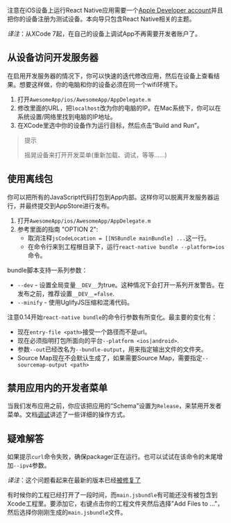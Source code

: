 注意在iOS设备上运行React Native应用需要一个[Apple Developer account](https://developer.apple.com/register)并且把你的设备注册为测试设备。本向导只包含React Native相关的主题。

_译注_：从XCode 7起，在自己的设备上调试App不再需要开发者账户了。

## 从设备访问开发服务器

在启用开发服务器的情况下，你可以快速的迭代修改应用，然后在设备上查看结果。想要这样做，你的电脑和你的设备必须在同一个wifi环境下。

1. 打开`AwesomeApp/ios/AwesomeApp/AppDelegate.m`
2. 修改里面的URL，把`localhost`改为你的电脑的IP。在Mac系统下，你可以在系统设置/网络里找到电脑的IP地址。
3. 在XCode里选中你的设备作为运行目标，然后点击“Build and Run”。

> 提示
>
> 摇晃设备来打开开发菜单(重新加载、调试，等等……)

## 使用离线包

你可以把所有的JavaScript代码打包到App内部。这样你可以脱离开发服务器运行，并最终提交到AppStore进行发布。

1. 打开`AwesomeApp/ios/AwesomeApp/AppDelegate.m`
2. 参考里面的指南 "OPTION 2":
    * 取消注释`jsCodeLocation = [[NSBundle mainBundle] ...`这一行。
    * 在命令行来到工程根目录下，运行`react-native bundle --platform=ios`命令。

bundle脚本支持一系列参数：

* `--dev` - 设置全局变量`__DEV__`为true。这种情况下会打开一系列开发警告。在发布之前，推荐设置`__DEV__=false`.
* `--minify` - 使用UglifyJS压缩和混淆代码。

注意0.14开始`react-native bundle`的命令行参数有所变化。最主要的变化有：

* 现在`entry-file <path>`接受一个路径而不是url。
* 现在必须指明打包所面向的平台`--platform <ios|android>`.
* 参数`--out`已经改名为`--bundle-output`，用来指定输出文件的文件夹。
* Source Map现在不会默认生成了，如果需要Source Map，需要指定`--sourcemap-output <path>`

## 禁用应用内的开发者菜单

当我们发布应用之前，你应该把应用的“Schema”设置为`Release`，来禁用开发者菜单。文档[调试](/docs/debugging.html#debugging-react-native-apps)讲述了一些详细的操作方式。

## 疑难解答 ##

如果提示`curl`命令失败，确保packager正在运行。也可以试试在该命令的末尾增加`--ipv4`参数。

_译注_：这个问题看起来在最新的版本已经[被修复了](https://github.com/facebook/react-native/pull/758)

有时候你的工程已经打开了一段时间，而`main.jsbundle`有可能还没有被包含到Xcode工程里。要添加它，右键点击你的工程文件夹然后选择"Add Files to ..."，然后选择你刚刚生成的`main.jsbundle`文件。
